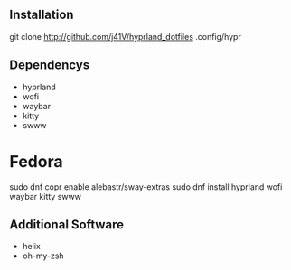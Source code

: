 ## Installation ##
git clone http://github.com/j41V/hyprland_dotfiles .config/hypr

## Dependencys ##
- hyprland
- wofi
- waybar
- kitty
- swww

# Fedora #
sudo dnf copr enable alebastr/sway-extras
sudo dnf install hyprland wofi waybar kitty swww

## Additional Software ##

- helix
- oh-my-zsh
